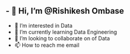 

## - 👋 Hi, I’m @Rishikesh Ombase
- 👀 I’m interested in Data 
- 🌱 I’m currently learning Data Engineering
- 💞️ I’m looking to collaborate on of Data 
- 📫 How to reach me email
